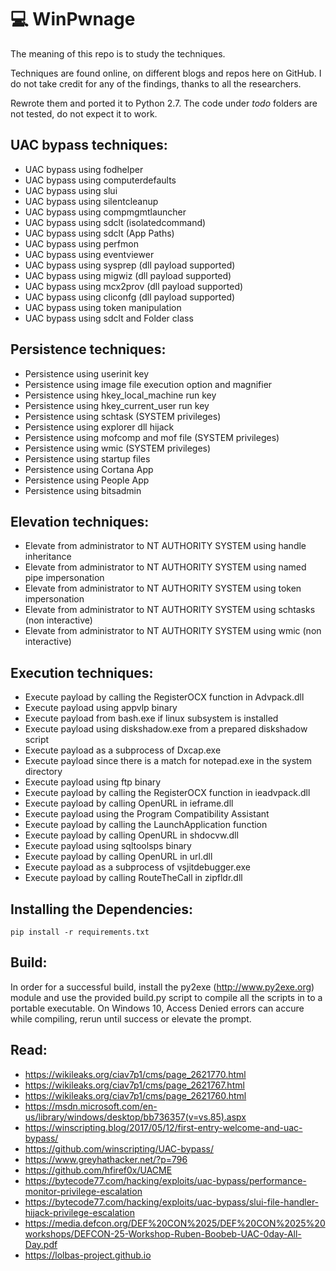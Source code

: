 # 💻 WinPwnage

The meaning of this repo is to study the techniques.

Techniques are found online, on different blogs and repos here on GitHub. I do not take credit for any of the findings, thanks to all the researchers.

Rewrote them and ported it to Python 2.7. The code under _todo_ folders are not tested, do not expect it to work. 

## UAC bypass techniques:
* UAC bypass using fodhelper
* UAC bypass using computerdefaults
* UAC bypass using slui
* UAC bypass using silentcleanup
* UAC bypass using compmgmtlauncher
* UAC bypass using sdclt (isolatedcommand)
* UAC bypass using sdclt (App Paths)
* UAC bypass using perfmon
* UAC bypass using eventviewer
* UAC bypass using sysprep (dll payload supported)
* UAC bypass using migwiz (dll payload supported)
* UAC bypass using mcx2prov (dll payload supported)
* UAC bypass using cliconfg (dll payload supported)
* UAC bypass using token manipulation
* UAC bypass using sdclt and Folder class

## Persistence techniques:
* Persistence using userinit key
* Persistence using image file execution option and magnifier
* Persistence using hkey_local_machine run key
* Persistence using hkey_current_user run key
* Persistence using schtask (SYSTEM privileges)
* Persistence using explorer dll hijack
* Persistence using mofcomp and mof file (SYSTEM privileges)
* Persistence using wmic (SYSTEM privileges)
* Persistence using startup files
* Persistence using Cortana App
* Persistence using People App
* Persistence using bitsadmin

## Elevation techniques:
* Elevate from administrator to NT AUTHORITY SYSTEM using handle inheritance
* Elevate from administrator to NT AUTHORITY SYSTEM using named pipe impersonation
* Elevate from administrator to NT AUTHORITY SYSTEM using token impersonation
* Elevate from administrator to NT AUTHORITY SYSTEM using schtasks (non interactive)
* Elevate from administrator to NT AUTHORITY SYSTEM using wmic (non interactive)

## Execution techniques:
* Execute payload by calling the RegisterOCX function in Advpack.dll
* Execute payload using appvlp binary
* Execute payload from bash.exe if linux subsystem is installed
* Execute payload using diskshadow.exe from a prepared diskshadow script
* Execute payload as a subprocess of Dxcap.exe
* Execute payload since there is a match for notepad.exe in the system directory
* Execute payload using ftp binary
* Execute payload by calling the RegisterOCX function in ieadvpack.dll
* Execute payload by calling OpenURL in ieframe.dll
* Execute payload using the Program Compatibility Assistant
* Execute payload by calling the LaunchApplication function
* Execute payload by calling OpenURL in shdocvw.dll
* Execute payload using sqltoolsps binary
* Execute payload by calling OpenURL in url.dll
* Execute payload as a subprocess of vsjitdebugger.exe
* Execute payload by calling RouteTheCall in zipfldr.dll

## Installing the Dependencies:
```pip install -r requirements.txt```

## Build:
In order for a successful build, install the py2exe (http://www.py2exe.org) module and use the provided build.py script to compile all the scripts in to a portable executable. On Windows 10, Access Denied errors can accure while compiling, rerun until success or elevate the prompt. 

## Read:
* https://wikileaks.org/ciav7p1/cms/page_2621770.html
* https://wikileaks.org/ciav7p1/cms/page_2621767.html
* https://wikileaks.org/ciav7p1/cms/page_2621760.html
* https://msdn.microsoft.com/en-us/library/windows/desktop/bb736357(v=vs.85).aspx
* https://winscripting.blog/2017/05/12/first-entry-welcome-and-uac-bypass/
* https://github.com/winscripting/UAC-bypass/
* https://www.greyhathacker.net/?p=796
* https://github.com/hfiref0x/UACME
* https://bytecode77.com/hacking/exploits/uac-bypass/performance-monitor-privilege-escalation
* https://bytecode77.com/hacking/exploits/uac-bypass/slui-file-handler-hijack-privilege-escalation
* https://media.defcon.org/DEF%20CON%2025/DEF%20CON%2025%20workshops/DEFCON-25-Workshop-Ruben-Boobeb-UAC-0day-All-Day.pdf
* https://lolbas-project.github.io

